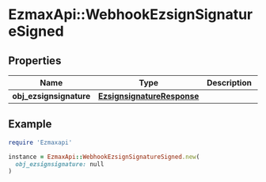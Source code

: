 # EzmaxApi::WebhookEzsignSignatureSigned

## Properties

| Name | Type | Description | Notes |
| ---- | ---- | ----------- | ----- |
| **obj_ezsignsignature** | [**EzsignsignatureResponse**](EzsignsignatureResponse.md) |  |  |

## Example

```ruby
require 'Ezmaxapi'

instance = EzmaxApi::WebhookEzsignSignatureSigned.new(
  obj_ezsignsignature: null
)
```

